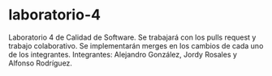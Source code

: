# laboratorio-4
Laboratorio 4 de Calidad de Software. Se trabajará con los pulls request y trabajo colaborativo. Se implementarán merges en los cambios de cada uno de los integrantes.
Integrantes: Alejandro González, Jordy Rosales y Alfonso Rodríguez.
